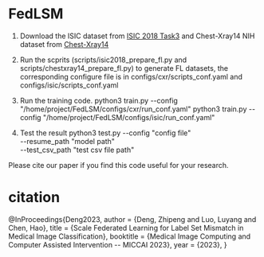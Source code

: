 # FedLSM
1. Download the ISIC dataset from [ISIC 2018 Task3](https://www.kaggle.com/datasets/shonenkov/isic2018) and Chest-Xray14 NIH dataset from [Chest-Xray14](https://www.kaggle.com/datasets/nih-chest-xrays/data)

2. Run the scprits (scripts/isic2018_prepare_fl.py and scripts/chestxray14_prepare_fl.py) to generate FL datasets, the corresponding configure file is in configs/cxr/scripts_conf.yaml and configs/isic/scripts_conf.yaml

3. Run the training code.
python3 train.py --config "/home/project/FedLSM/configs/cxr/run_conf.yaml"
python3 train.py --config "/home/project/FedLSM/configs/isic/run_conf.yaml"

4. Test the result
python3 test.py --config "config file"  \
--resume_path "model path" \
--test_csv_path "test csv file path"

Please cite our paper if you find this code useful for your research.
# citation
@InProceedings{Deng2023,
  author    = {Deng, Zhipeng and Luo, Luyang and Chen, Hao},
  title     = {Scale Federated Learning for Label Set Mismatch in Medical Image Classification},
  booktitle = {Medical Image Computing and Computer Assisted Intervention -- MICCAI 2023},
  year      = {2023},
}


